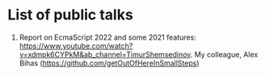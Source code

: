 # List of public talks
1. Report on EcmaScript 2022 and some 2021 features: https://www.youtube.com/watch?v=xdmpk6CYPkM&ab_channel=TimurShemsedinov. My colleague, Alex Bihas (https://github.com/getOutOfHereInSmallSteps)

